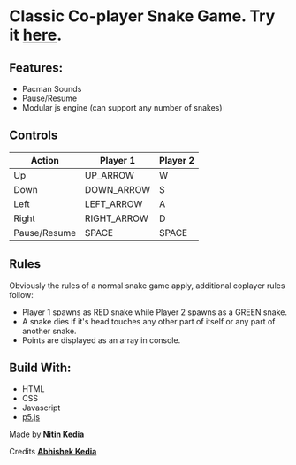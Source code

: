 # Classic Co-player Snake Game. Try it [here](https://nitinkedia7.github.io/snake_game/).

## Features:
- Pacman Sounds
- Pause/Resume
- Modular js engine (can support any number of snakes)

## Controls
Action | Player 1 | Player 2
--- | --- | ---
Up | UP_ARROW | W
Down | DOWN_ARROW | S
Left | LEFT_ARROW | A
Right | RIGHT_ARROW | D
Pause/Resume | SPACE | SPACE

## Rules
Obviously the rules of a normal snake game apply, additional coplayer rules follow:
- Player 1 spawns as RED snake while Player 2 spawns as a GREEN snake.
- A snake dies if it's head touches any other part of itself or any part of another snake.
- Points are displayed as an array in console.

## Build With:
- HTML
- CSS
- Javascript
- [p5.js](https://p5js.org/)


Made by [**Nitin Kedia**](https://www.github.com/nitinkedia7/)

Credits [**Abhishek Kedia**](https://www.github.com/coderkd10)
